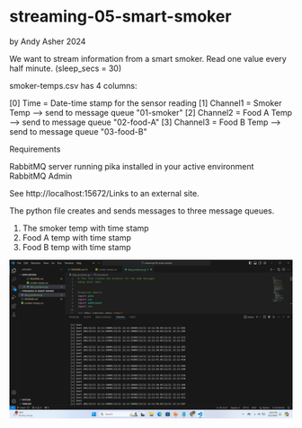 # streaming-05-smart-smoker
by Andy Asher 2024


We want to stream information from a smart smoker. Read one value every half minute. (sleep_secs = 30)

smoker-temps.csv has 4 columns:

[0] Time = Date-time stamp for the sensor reading
[1] Channel1 = Smoker Temp --> send to message queue "01-smoker"
[2] Channel2 = Food A Temp --> send to message queue "02-food-A"
[3] Channel3 = Food B Temp --> send to message queue "03-food-B"

Requirements

RabbitMQ server running
pika installed in your active environment
RabbitMQ Admin

See http://localhost:15672/Links to an external site.

The python file creates and sends messages to three message queues.
1. The smoker temp with time stamp
2. Food A temp with time stamp
3. Food B temp with time stamp

![Screenshot of messages sending](Screenshot.png)
